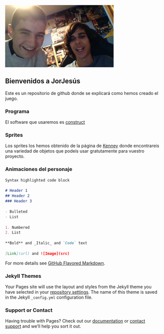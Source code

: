 <IMG src="WIN_20191029_19_02_14_Pro.jpg" width="350" height="200"/>

## Bienvenidos a JorJesús
Este es un repositorio de github donde se explicará como hemos creado el juego.
### Programa
El software que usaremos es [construct](https://www.scirra.com/)

### Sprites

Los sprites los hemos obtenido de la página de [Kenney](https://www.kenney.nl/) donde encontrareis una variedad de objetos que podeis usar gratutamente para vuestro proyecto.

### Animaciones del personaje


```markdown
Syntax highlighted code block

# Header 1
## Header 2
### Header 3

- Bulleted
- List

1. Numbered
2. List

**Bold** and _Italic_ and `Code` text

[Link](url) and ![Image](src)
```

For more details see [GitHub Flavored Markdown](https://guides.github.com/features/mastering-markdown/).

### Jekyll Themes

Your Pages site will use the layout and styles from the Jekyll theme you have selected in your [repository settings](https://github.com/Canalinco/Jorjesus/settings). The name of this theme is saved in the Jekyll `_config.yml` configuration file.

### Support or Contact

Having trouble with Pages? Check out our [documentation](https://help.github.com/categories/github-pages-basics/) or [contact support](https://github.com/contact) and we’ll help you sort it out.
